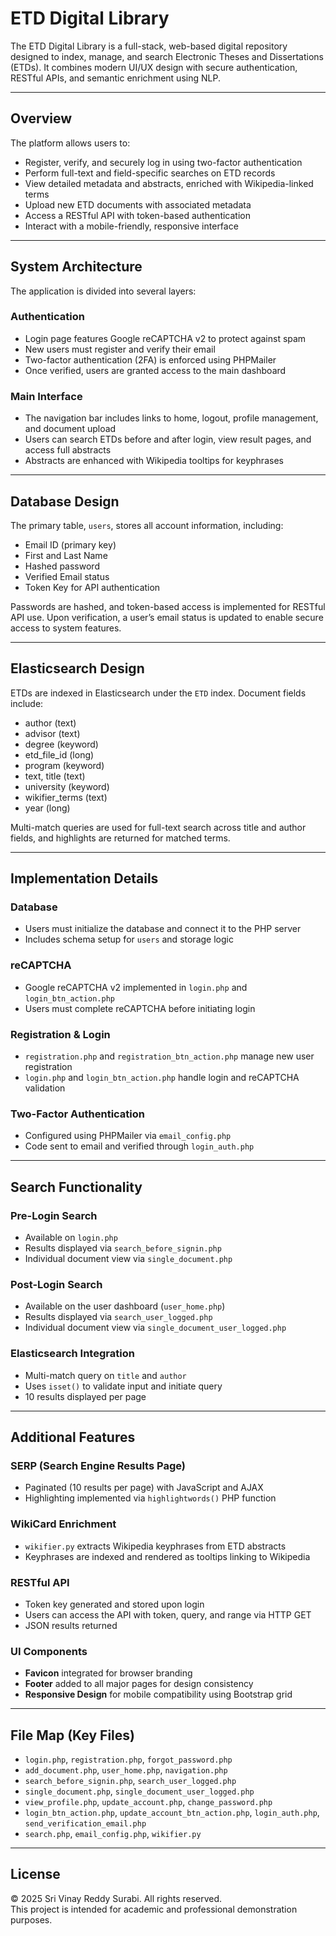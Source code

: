 
# ETD Digital Library

The ETD Digital Library is a full-stack, web-based digital repository designed to index, manage, and search Electronic Theses and Dissertations (ETDs). It combines modern UI/UX design with secure authentication, RESTful APIs, and semantic enrichment using NLP.

---

## Overview

The platform allows users to:
- Register, verify, and securely log in using two-factor authentication
- Perform full-text and field-specific searches on ETD records
- View detailed metadata and abstracts, enriched with Wikipedia-linked terms
- Upload new ETD documents with associated metadata
- Access a RESTful API with token-based authentication
- Interact with a mobile-friendly, responsive interface

---

## System Architecture

The application is divided into several layers:

### Authentication
- Login page features Google reCAPTCHA v2 to protect against spam
- New users must register and verify their email
- Two-factor authentication (2FA) is enforced using PHPMailer
- Once verified, users are granted access to the main dashboard

### Main Interface
- The navigation bar includes links to home, logout, profile management, and document upload
- Users can search ETDs before and after login, view result pages, and access full abstracts
- Abstracts are enhanced with Wikipedia tooltips for keyphrases

---

## Database Design

The primary table, `users`, stores all account information, including:
- Email ID (primary key)
- First and Last Name
- Hashed password
- Verified Email status
- Token Key for API authentication

Passwords are hashed, and token-based access is implemented for RESTful API use. Upon verification, a user’s email status is updated to enable secure access to system features.

---

## Elasticsearch Design

ETDs are indexed in Elasticsearch under the `ETD` index. Document fields include:
- author (text)
- advisor (text)
- degree (keyword)
- etd_file_id (long)
- program (keyword)
- text, title (text)
- university (keyword)
- wikifier_terms (text)
- year (long)

Multi-match queries are used for full-text search across title and author fields, and highlights are returned for matched terms.

---

## Implementation Details

### Database
- Users must initialize the database and connect it to the PHP server
- Includes schema setup for `users` and storage logic

### reCAPTCHA
- Google reCAPTCHA v2 implemented in `login.php` and `login_btn_action.php`
- Users must complete reCAPTCHA before initiating login

### Registration & Login
- `registration.php` and `registration_btn_action.php` manage new user registration
- `login.php` and `login_btn_action.php` handle login and reCAPTCHA validation

### Two-Factor Authentication
- Configured using PHPMailer via `email_config.php`
- Code sent to email and verified through `login_auth.php`

---

## Search Functionality

### Pre-Login Search
- Available on `login.php`
- Results displayed via `search_before_signin.php`
- Individual document view via `single_document.php`

### Post-Login Search
- Available on the user dashboard (`user_home.php`)
- Results displayed via `search_user_logged.php`
- Individual document view via `single_document_user_logged.php`

### Elasticsearch Integration
- Multi-match query on `title` and `author`
- Uses `isset()` to validate input and initiate query
- 10 results displayed per page

---

## Additional Features

### SERP (Search Engine Results Page)
- Paginated (10 results per page) with JavaScript and AJAX
- Highlighting implemented via `highlightwords()` PHP function

### WikiCard Enrichment
- `wikifier.py` extracts Wikipedia keyphrases from ETD abstracts
- Keyphrases are indexed and rendered as tooltips linking to Wikipedia

### RESTful API
- Token key generated and stored upon login
- Users can access the API with token, query, and range via HTTP GET
- JSON results returned

### UI Components
- **Favicon** integrated for browser branding
- **Footer** added to all major pages for design consistency
- **Responsive Design** for mobile compatibility using Bootstrap grid

---

## File Map (Key Files)

- `login.php`, `registration.php`, `forgot_password.php`
- `add_document.php`, `user_home.php`, `navigation.php`
- `search_before_signin.php`, `search_user_logged.php`
- `single_document.php`, `single_document_user_logged.php`
- `view_profile.php`, `update_account.php`, `change_password.php`
- `login_btn_action.php`, `update_account_btn_action.php`, `login_auth.php`, `send_verification_email.php`
- `search.php`, `email_config.php`, `wikifier.py`

---

## License

© 2025 Sri Vinay Reddy Surabi. All rights reserved.  
This project is intended for academic and professional demonstration purposes.




